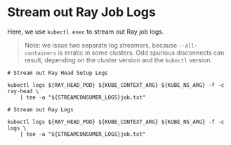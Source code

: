 # Stream out Ray Job Logs

Here, we use `kubectl exec` to stream out Ray job logs.

> Note: we issue two separate log streamers, because
> `--all-containers` is erratic in some clusters. Odd spurious
> disconnects can result, depending on the cluster version and the
> `kubectl` version.

```shell.async
# Stream out Ray Head Setup Logs

kubectl logs ${RAY_HEAD_POD} ${KUBE_CONTEXT_ARG} ${KUBE_NS_ARG} -f -c ray-head \
    | tee -a "${STREAMCONSUMER_LOGS}job.txt"
```

```shell
# Stream out Ray Logs

kubectl logs ${RAY_HEAD_POD} ${KUBE_CONTEXT_ARG} ${KUBE_NS_ARG} -f -c logs \
    | tee -a "${STREAMCONSUMER_LOGS}job.txt"
```
